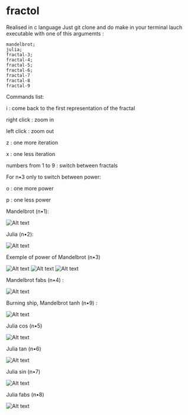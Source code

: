 # fractol
Realised in c language
Just git clone and do make in your terminal
lauch executable with one of this argumemts :

    mandelbrot; 
    julia; 
    fractal-3; 
    fractal-4; 
    fractal-5; 
    fractal-6; 
    fractal-7
    fractal-8
    fractal-9

Commands list:

i : come back to the first representation of the fractal 

right click : zoom in

left click : zoom out

z : one more iteration

x : one less iteration 

numbers from 1 to 9 : switch between fractals

For n•3 only to switch between power:

o : one more power

p : one less power

Mandelbrot (n•1):

![Alt text](/img/mandel.png?raw=true "Optional Title")

Julia (n•2):

![Alt text](/img/julia.png?raw=true "Optional Title")

Exemple of power of Mandelbrot (n•3)

![Alt text](/img/mandel_pow3.png?raw=true "Optional Title")
![Alt text](/img/mandel_pow4.png?raw=true "Optional Title")
![Alt text](/img/mandel_pow7.png?raw=true "Optional Title")

Mandelbrot fabs (n•4) :

![Alt text](/img/mandel2.png?raw=true "Optional Title")

Burning ship, Mandelbrot tanh (n•9) :

![Alt text](/img/mandel_ship.png?raw=true "Optional Title")

Julia cos (n•5)

![Alt text](/img/jul1.png?raw=true "Optional Title")

Julia tan (n•6)

![Alt text](/img/jul2.png?raw=true "Optional Title")

Julia sin (n•7)

![Alt text](/img/jul3.png?raw=true "Optional Title")

Julia fabs (n•8)

![Alt text](/img/jul4.png?raw=true "Optional Title")
